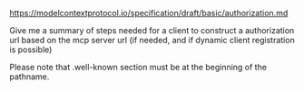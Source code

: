 https://modelcontextprotocol.io/specification/draft/basic/authorization.md

Give me a summary of steps needed for a client to construct a authorization url based on the mcp server url (if needed, and if dynamic client registration is possible)

Please note that .well-known section must be at the beginning of the pathname.
